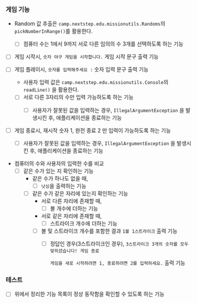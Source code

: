 ### 게임 기능

- Random 값 추출은 `camp.nextstep.edu.missionutils.Randoms`의 `pickNumberInRange()`를 활용한다.
    - [ ] 컴퓨터 수는 1에서 9까지 서로 다른 임의의 수 3개를 선택하도록 하는 기능


- [ ] 게임 시작시, `숫자 야구 게임을 시작합니다.` 게임 시작 문구 출력 기능


- [ ] 게임 플레이시, `숫자를 입력해주세요 :` 숫자 입력 문구 출력 기능
    - 사용자 입력 값은 `camp.nextstep.edu.missionutils.Console`의 `readLine()` 을 활용한다.
    - [ ] 서로 다른 3자리의 수만 입력 가능하도록 하는 기능
        - [ ] 사용자가 잘못된 값을 입력하는 경우, `IllegalArgumentException` 을 발생시킨 후, 애플리케이션을 종료하는 기능


- [ ] 게임 종료시, 재시작 숫자 1, 완전 종료 2 만 입력이 가능하도록 하는 기능
    - [ ] 사용자가 잘못된 값을 입력하는 경우, `IllegalArgumentException` 을 발생시킨 후, 애플리케이션을 종료하는 기능


- 컴퓨터의 수와 사용자의 입력한 수를 비교
    - [ ] 같은 수가 있는 지 확인하는 기능
        - 같은 수가 하나도 없을 때,
            - [ ] `낫싱`을 출력하는 기능
        - [ ] 같은 수가 같은 자리에 있는지 확인하는 기능
            - 서로 다른 자리에 존재할 때,
                - [ ] 볼 개수에 더하는 기능
            - 서로 같은 자리에 존재할 때,
                - [ ] 스트라이크 개수에 더하는 기능
            - [ ] 볼 및 스트라이크 개수를 포함한 결과 `1볼 1스트라이크` 출력 기능
                - [ ] 정답인 경우(3스트라이크인 경우), `3스트라이크
                  3개의 숫자를 모두 맞히셨습니다! 게임 종료`

                  `게임을 새로 시작하려면 1, 종료하려면 2를 입력하세요.` 출력 기능


### 테스트

- [ ] 위에서 정리한 기능 목록이 정상 동작함을 확인할 수 있도록 하는 기능